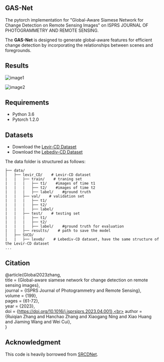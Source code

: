 ## GAS-Net

The pytorch implementation for "Global-Aware Siamese Network for Change Detection on Remote Sensing Images" on ISPRS JOURNAL OF PHOTOGRAMMETRY AND REMOTE SENSING. 

The **GAS-Net** is designed to generate global-aware features for efficient change detection by incorporating the relationships between scenes and foregrounds.


## Results

![image1](https://raw.githubusercontent.com/xiaoxiangAQ/GAS-Net/main/doc/result1.png)

![image2](https://raw.githubusercontent.com/xiaoxiangAQ/GAS-Net/main/doc/result2.png)


## Requirements

- Python 3.6
- Pytorch 1.2.0


## Datasets

- Download the [Levir-CD Dataset](https://justchenhao.github.io/LEVIR/)
- Download the [Lebediv-CD Dataset](https://www.int-arch-photogramm-remote-sens-spatial-inf-sci.net/XLII-2/565/2018/isprs-archives-XLII-2-565-2018.pdf)


The data folder is structured as follows:

```
├── data/
│   ├── levir_CD/    # Levir-CD dataset
|   |   ├── train/    # traning set 
|   |   |   ├── t1/    #images of time t1
|   |   |   ├── t2/    #images of time t2
|   |   |   ├── label/    #ground truth
|   |   ├── val/    # validation set
|   |   |   ├── t1/
|   |   |   ├── t2/
|   |   |   ├── label/
|   |   ├── test/    # testing set
|   |   |   ├── t1/
|   |   |   ├── t2/
|   |   |   ├── label/    #ground truth for evaluation
|   |   ├── results/    # path to save the model
│   ├── SVCD/
|   |   ├── leveb/    # Lebediv-CD dataset, have the same structure of the Levir-CD dataset
...
```


## Citation

@article{Global2023zhang,<br>
title = {Global-aware siamese network for change detection on remote sensing images},<br>
journal = {ISPRS Journal of Photogrammetry and Remote Sensing},<br>
volume = {199},<br>
pages = {61-72},<br>
year = {2023},<br>
doi = {https://doi.org/10.1016/j.isprsjprs.2023.04.001},<br>
author = {Ruiqian Zhang and Hanchao Zhang and Xiaogang Ning and Xiao Huang and Jiaming Wang and Wei Cui},<br>
}


## Acknowledgment

This code is heavily borrowed from [SRCDNet](https://github.com/leftthomas/SRGAN).
